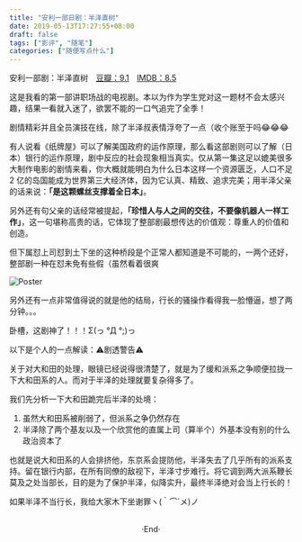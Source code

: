 ```yaml
---
title: "安利一部日剧：半泽直树"
date: 2019-05-13T17:27:55+08:00
draft: false
tags: ["影评", "随笔"]
categories: ["随便写点什么"]
---
```

<!-- 
<img alt="" src="https://mogeko.github.io/blog-images/r/064/" >
<span class="spoiler" ></span>
&emsp;&emsp;
 -->

安利一部剧：半泽直树&emsp;[豆瓣：9.1](https://movie.douban.com/subject/24697949/)&emsp;[IMDB：8.5](https://www.imdb.com/title/tt2930136/)

这是我看的第一部讲职场战的电视剧。本以为作为学生党对这一题材不会太感兴趣，结果一看就入迷了，欲罢不能的一口气追完了全季！

剧情精彩并且全员演技在线，除了半泽叔表情浮夸了一点（收个账至于吗😂😂😂

有人说看《纸牌屋》可以了解美国政府的运作原理，那么看这部剧则可以了解（日本）银行的运作原理，剧中反应的社会现象相当真实。仅从第一集这足以媲美很多大制作电影的剧情来看，你大概就能明白为什么日本这样一个资源匮乏，人口不足 2 亿的岛国能成为世界第三大经济体，因为它认真、精致、追求完美；用半泽父亲的话来说：**「是这颗螺丝支撑着全日本」**。

另外还有句父亲的话经常被提起，**「珍惜人与人之间的交往，不要像机器人一样工作」**，这一句堪称高贵的话，它体现了整部剧最想传达的价值观：尊重人的价值和创造。

但下属怼上司怼到土下坐的这种桥段是个正常人都知道是不可能的，一两个还好，整部剧一种在怼未免有些假（虽然看着很爽

<img alt="Poster" src="https://mogeko.github.io/blog-images/r/064/poster_2.jpg" >

<br>

另外还有一点非常值得说的就是他的结局，行长的骚操作看得我一脸懵逼，想了两分钟。。。

卧槽，这剧神了！！！Σ(っ °Д °;)っ

以下是个人的一点解读：⚠剧透警告⚠

<div class="spoiler"><p>关于对大和田的处理，眼镜已经说得很清楚了，就是为了缓和派系之争顺便拉拢一下大和田系的人。而对于半泽的处理就要复杂得多了。</p>
<p>我们先分析一下大和田跪完后半泽的处境：</p>
<ol>
<li>虽然大和田系被削弱了，但派系之争仍然存在</li>
<li>半泽除了两个基友以及一个欣赏他的直属上司（算半个）外基本没有别的什么政治资本了</li>
</ol>
<p>也就是说大和田系的人会排挤他，东京系会提防他，半泽失去了几乎所有的派系支持。留在银行内部，在所有同僚的敌视下，半泽寸步难行。将它调到两大派系鞭长莫及之处当部长，目的是为了保护半泽，似降实升，最终半泽绝对会当上行长的！</p></div>

如果半泽不当行长，我给大家木下坐谢罪ヽ(｀⌒´メ)ノ







<br>

<center>  ·End·  </center>